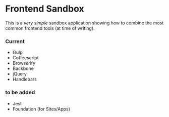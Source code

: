 Frontend Sandbox
================

This is a *very simple* sandbox application showing how to combine the most common frontend tools (at time of writing).

### Current ###

* Gulp
* Coffeescript
* Browserify
* Backbone
* jQuery
* Handlebars

### to be added ###

* Jest
* Foundation (for Sites/Apps)
